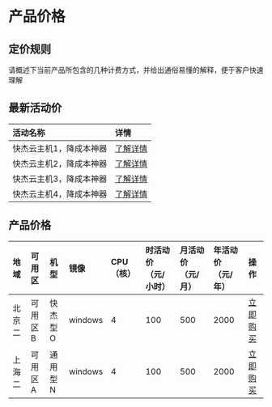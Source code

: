 # 产品价格

## 定价规则
请概述下当前产品所包含的几种计费方式，并给出通俗易懂的解释，便于客户快速理解


## 最新活动价
<!-- udocs:active -->
| 活动名称 | 详情 |
| :---- | :---- |
| 快杰云主机1，降成本神器 | [了解详情](https://www.ucloud.cn/site/active/1111.html) |
| 快杰云主机2，降成本神器 | [了解详情](https://www.ucloud.cn/site/active/1111.html) |
| 快杰云主机3，降成本神器 | [了解详情](https://www.ucloud.cn/site/active/1111.html) |
| 快杰云主机4，降成本神器 | [了解详情](https://www.ucloud.cn/site/active/1111.html) |


## 产品价格
<!-- udocs:price -->
| 地域 | 可用区 | 机型 | 镜像 | CPU（核） |  时活动价（元/小时） | 月活动价（元/月）| 年活动价（元/年）| 操作 |
| :---- | :---- | :---- | :---- | :---- | :---- | :---- | :---- | :---- |
| 北京二 | 可用区B | 快杰型 O | windows | 4 |  100  | 500 | 2000 | [立即购买](https://www.ucloud.cn/site/active/1111.html) |
| 上海二 | 可用区A | 通用型 N | windows | 4 |  100  | 500 | 2000 | [立即购买](https://www.ucloud.cn/site/active/此处可以写参数.html) |